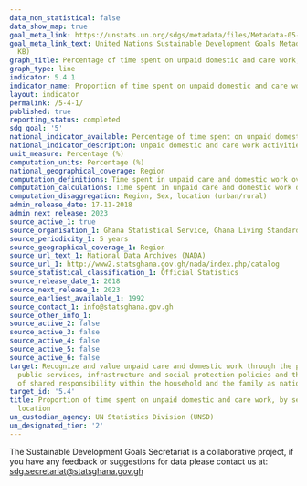 ```yaml
---
data_non_statistical: false
data_show_map: true
goal_meta_link: https://unstats.un.org/sdgs/metadata/files/Metadata-05-04-01.pdf
goal_meta_link_text: United Nations Sustainable Development Goals Metadata (PDF 337
  KB)
graph_title: Percentage of time spent on unpaid domestic and care work, by sex, age group and location
graph_type: line
indicator: 5.4.1
indicator_name: Proportion of time spent on unpaid domestic and care work, by sex, age and location
layout: indicator
permalink: /5-4-1/
published: true
reporting_status: completed
sdg_goal: '5'
national_indicator_available: Percentage of time spent on unpaid domestic and care work, by sex, age group and location
national_indicator_description: Unpaid domestic and care work activities include the unpaid production of goods for own final consumption, these include:(Unpaid work that involves the production of goods for self‐consumption (e.g., collecting water or firewood); (Unpaid work that involves the provision of services for self‐consumption (e.g., cooking or cleaning as well as person‐to‐person care for other people); and(‘Voluntary work’ which consists of service or activity undertaken without pay for the benefit of the community, the environment, and persons other than close relatives or those within the household.
unit_measure: Percentage (%)
computation_units: Percentage (%)
national_geographical_coverage: Region
computation_definitions: Time spent in unpaid care and domestic work over the total time spent in all work.
computation_calculations: Time spent in unpaid care and domestic work divided by total time and multiplied by 100 (disaggregated by sex, region and location).
computation_disaggregation: Region, Sex, location (urban/rural)
admin_release_date: 17-11-2018	
admin_next_release: 2023
source_active_1: true
source_organisation_1: Ghana Statistical Service, Ghana Living Standards Survey
source_periodicity_1: 5 years 
source_geographical_coverage_1: Region
source_url_text_1: National Data Archives (NADA)
source_url_1: http://www2.statsghana.gov.gh/nada/index.php/catalog 
source_statistical_classification_1: Official Statistics
source_release_date_1: 2018
source_next_release_1: 2023
source_earliest_available_1: 1992
source_contact_1: info@statsghana.gov.gh
source_other_info_1:
source_active_2: false
source_active_3: false
source_active_4: false
source_active_5: false
source_active_6: false
target: Recognize and value unpaid care and domestic work through the provision of
  public services, infrastructure and social protection policies and the promotion
  of shared responsibility within the household and the family as nationally appropriate
target_id: '5.4'
title: Proportion of time spent on unpaid domestic and care work, by sex, age and
  location
un_custodian_agency: UN Statistics Division (UNSD)
un_designated_tier: '2'
---
```


The Sustainable Development Goals Secretariat is a collaborative project, if you have any feedback or suggestions for data please contact us at: sdg.secretariat@statsghana.gov.gh
